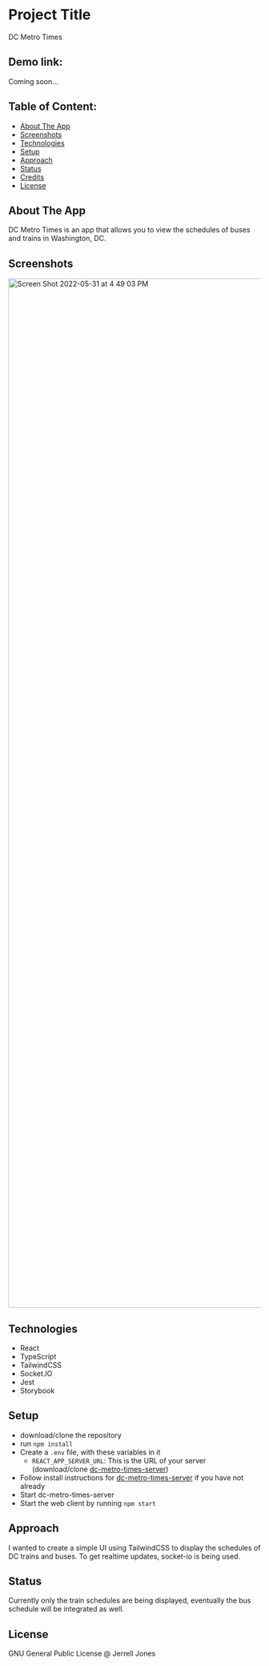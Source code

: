 # Project Title
DC Metro Times
## Demo link:
Coming soon...

## Table of Content:

- [About The App](#about-the-app)
- [Screenshots](#screenshots)
- [Technologies](#technologies)
- [Setup](#setup)
- [Approach](#approach)
- [Status](#status)
- [Credits](#credits)
- [License](#license)

## About The App
DC Metro Times is an app that allows you to view the schedules of buses and trains in Washington, DC.

## Screenshots

<img width="2056" alt="Screen Shot 2022-05-31 at 4 49 03 PM" src="https://user-images.githubusercontent.com/78396656/171282082-c4a2a562-8e53-4576-8770-9b2768b15456.png">

## Technologies
- React
- TypeScript
- TailwindCSS
- Socket.IO
- Jest
- Storybook

## Setup
- download/clone the repository
- run `npm install`
- Create a `.env` file, with these variables in it
    - `REACT_APP_SERVER_URL`: This is the URL of your server (download/clone [dc-metro-times-server](https://github.com/jayjonesdev/dc-metro-times-server))
- Follow install instructions for [dc-metro-times-server](https://github.com/jayjonesdev/dc-metro-times-server) if you have not already
- Start dc-metro-times-server
- Start the web client by running `npm start` 

## Approach
I wanted to create a simple UI using TailwindCSS to display the schedules of DC trains and buses. To get realtime updates, socket-io is being used.

## Status
Currently only the train schedules are being displayed, eventually the bus schedule will be integrated as well.

## License

GNU General Public License @ Jerrell Jones
